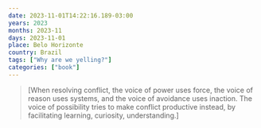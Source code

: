 ```yaml
---
date: 2023-11-01T14:22:16.189-03:00
years: 2023
months: 2023-11
days: 2023-11-01
place: Belo Horizonte
country: Brazil
tags: ["Why are we yelling?"]
categories: ["book"]
---
```

> [When resolving conflict, the voice of power uses force, the voice of reason uses systems, and the voice of avoidance uses inaction. The voice of possibility tries to make conflict productive instead, by facilitating learning, curiosity, understanding.]
